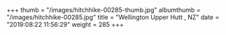 +++
thumb = "/images/hitchhike-00285-thumb.jpg"
albumthumb = "/images/hitchhike-00285.jpg"
title = "Wellington Upper Hutt , NZ"
date = "2019:08:22 11:56:29"
weight = 285
+++
